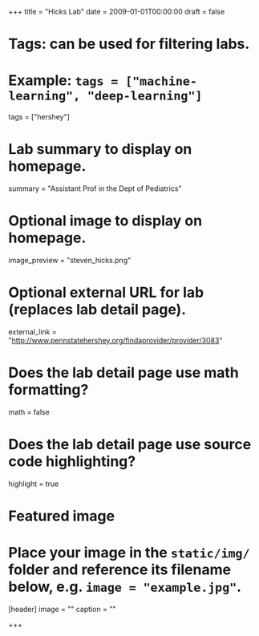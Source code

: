 +++
title = "Hicks Lab"
date = 2009-01-01T00:00:00
draft = false

# Tags: can be used for filtering labs.
# Example: `tags = ["machine-learning", "deep-learning"]`
tags = ["hershey"]

# Lab summary to display on homepage.
summary = "Assistant Prof in the Dept of Pediatrics"

# Optional image to display on homepage.
image_preview = "steven_hicks.png"

# Optional external URL for lab (replaces lab detail page).
external_link = "http://www.pennstatehershey.org/findaprovider/provider/3083"

# Does the lab detail page use math formatting?
math = false

# Does the lab detail page use source code highlighting?
highlight = true

# Featured image
# Place your image in the `static/img/` folder and reference its filename below, e.g. `image = "example.jpg"`.
[header]
image = ""
caption = ""

+++
